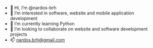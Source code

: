 - 👋 Hi, I’m @nardos-brh
- 👀 I’m interested in software, website and mobile application development
- 🌱 I’m currently learning Python
- 💞️ I’m looking to collaborate on website and software development projects
- 📫 nardos.brh@gmail.com

<!---
nardos-brh/nardos-brh is a ✨ special ✨ repository because its `README.md` (this file) appears on your GitHub profile.
You can click the Preview link to take a look at your changes.
--->
